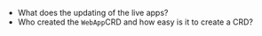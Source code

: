- What does the updating of the live apps?
- Who created the `WebApp`CRD and how easy is it to create a CRD?